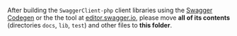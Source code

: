 After building the `SwaggerClient-php` client libraries using the [Swagger Codegen](https://github.com/swagger-api/swagger-codegen) or the the tool at [editor.swagger.io](https://editor.swagger.io/), please move **all of its contents** (directories `docs`, `lib`, `test`) and other files to **this folder**.
